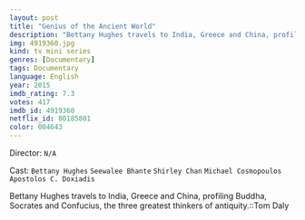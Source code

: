 ```yaml
---
layout: post
title: "Genius of the Ancient World"
description: "Bettany Hughes travels to India, Greece and China, profiling Buddha, Socrates and Confucius, the three greatest thinkers of antiquity.::Tom Daly.."
img: 4919360.jpg
kind: tv mini series
genres: [Documentary]
tags: Documentary 
language: English
year: 2015
imdb_rating: 7.3
votes: 417
imdb_id: 4919360
netflix_id: 80185801
color: 004643
---
```

Director: `N/A`  

Cast: `Bettany Hughes` `Seewalee Bhante` `Shirley Chan` `Michael Cosmopoulos` `Apostolos C. Doxiadis` 

Bettany Hughes travels to India, Greece and China, profiling Buddha, Socrates and Confucius, the three greatest thinkers of antiquity.::Tom Daly